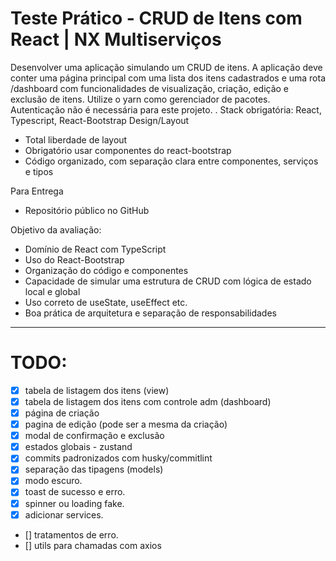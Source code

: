 # Teste Prático - CRUD de Itens com React | NX Multiserviços
Desenvolver uma aplicação simulando um CRUD de itens. A aplicação deve conter uma página principal com uma lista dos itens cadastrados e uma rota /dashboard com funcionalidades de visualização, criação, edição e exclusão de itens. Utilize o yarn como gerenciador de pacotes. Autenticação não é necessária para este projeto.
.
Stack obrigatória: React, Typescript, React-Bootstrap
Design/Layout
- Total liberdade de layout
- Obrigatório usar componentes do react-bootstrap
- Código organizado, com separação clara entre componentes, serviços e tipos

Para Entrega
- Repositório público no GitHub

Objetivo da avaliação:
- Domínio de React com TypeScript
- Uso do React-Bootstrap
- Organização do código e componentes
- Capacidade de simular uma estrutura de CRUD com lógica de estado local e global
- Uso correto de useState, useEffect etc.
- Boa prática de arquitetura e separação de responsabilidades
----
# TODO:
- [x] tabela de listagem dos itens (view)
- [x] tabela de listagem dos itens com controle adm (dashboard)
- [x] página de criação
- [x] pagina de edição (pode ser a mesma da criação)
- [x] modal de confirmação e exclusão
- [x] estados globais - zustand
- [x] commits padronizados com husky/commitlint
- [x] separação das tipagens (models)
- [x] modo escuro.
- [x] toast de sucesso e erro.
- [x] spinner ou loading fake.
- [x] adicionar services.
- [] tratamentos de erro.
- [] utils para chamadas com axios